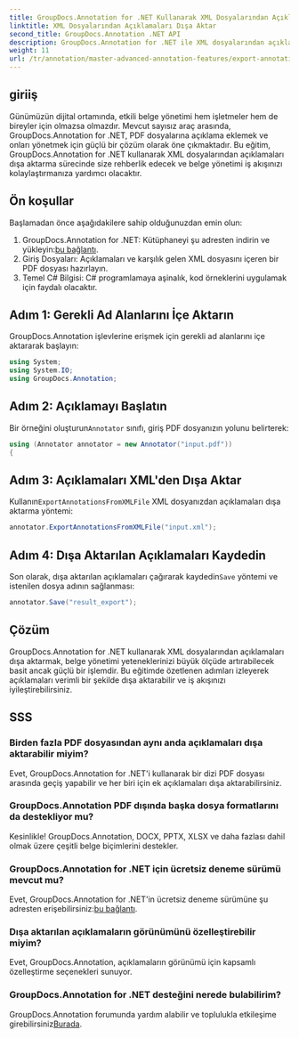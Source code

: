 ```yaml
---
title: GroupDocs.Annotation for .NET Kullanarak XML Dosyalarından Açıklamaları Dışa Aktarma
linktitle: XML Dosyalarından Açıklamaları Dışa Aktar
second_title: GroupDocs.Annotation .NET API
description: GroupDocs.Annotation for .NET ile XML dosyalarından açıklamaları dışa aktararak belge yönetimi iş akışınızı nasıl geliştireceğinizi keşfedin. Bu kapsamlı eğitim adım adım yol gösterir.
weight: 11
url: /tr/annotation/master-advanced-annotation-features/export-annotations-from-xml-file/
---
```

## giriiş

Günümüzün dijital ortamında, etkili belge yönetimi hem işletmeler hem de bireyler için olmazsa olmazdır. Mevcut sayısız araç arasında, GroupDocs.Annotation for .NET, PDF dosyalarına açıklama eklemek ve onları yönetmek için güçlü bir çözüm olarak öne çıkmaktadır. Bu eğitim, GroupDocs.Annotation for .NET kullanarak XML dosyalarından açıklamaları dışa aktarma sürecinde size rehberlik edecek ve belge yönetimi iş akışınızı kolaylaştırmanıza yardımcı olacaktır.

## Ön koşullar

Başlamadan önce aşağıdakilere sahip olduğunuzdan emin olun:

1.  GroupDocs.Annotation for .NET: Kütüphaneyi şu adresten indirin ve yükleyin:[bu bağlantı](https://releases.groupdocs.com/annotation/net/).
2. Giriş Dosyaları: Açıklamaları ve karşılık gelen XML dosyasını içeren bir PDF dosyası hazırlayın.
3. Temel C# Bilgisi: C# programlamaya aşinalık, kod örneklerini uygulamak için faydalı olacaktır.

## Adım 1: Gerekli Ad Alanlarını İçe Aktarın

GroupDocs.Annotation işlevlerine erişmek için gerekli ad alanlarını içe aktararak başlayın:

```csharp
using System;
using System.IO;
using GroupDocs.Annotation;
```

## Adım 2: Açıklamayı Başlatın

 Bir örneğini oluşturun`Annotator` sınıfı, giriş PDF dosyanızın yolunu belirterek:

```csharp
using (Annotator annotator = new Annotator("input.pdf"))
{
```

## Adım 3: Açıklamaları XML'den Dışa Aktar

 Kullanın`ExportAnnotationsFromXMLFile` XML dosyanızdan açıklamaları dışa aktarma yöntemi:

```csharp
annotator.ExportAnnotationsFromXMLFile("input.xml");
```

## Adım 4: Dışa Aktarılan Açıklamaları Kaydedin

 Son olarak, dışa aktarılan açıklamaları çağırarak kaydedin`Save` yöntemi ve istenilen dosya adının sağlanması:

```csharp
annotator.Save("result_export");
```

## Çözüm

GroupDocs.Annotation for .NET kullanarak XML dosyalarından açıklamaları dışa aktarmak, belge yönetimi yeteneklerinizi büyük ölçüde artırabilecek basit ancak güçlü bir işlemdir. Bu eğitimde özetlenen adımları izleyerek açıklamaları verimli bir şekilde dışa aktarabilir ve iş akışınızı iyileştirebilirsiniz.

## SSS

### Birden fazla PDF dosyasından aynı anda açıklamaları dışa aktarabilir miyim?

Evet, GroupDocs.Annotation for .NET'i kullanarak bir dizi PDF dosyası arasında geçiş yapabilir ve her biri için ek açıklamaları dışa aktarabilirsiniz.

### GroupDocs.Annotation PDF dışında başka dosya formatlarını da destekliyor mu?

Kesinlikle! GroupDocs.Annotation, DOCX, PPTX, XLSX ve daha fazlası dahil olmak üzere çeşitli belge biçimlerini destekler.

### GroupDocs.Annotation for .NET için ücretsiz deneme sürümü mevcut mu?

 Evet, GroupDocs.Annotation for .NET'in ücretsiz deneme sürümüne şu adresten erişebilirsiniz:[bu bağlantı](https://releases.groupdocs.com/).

### Dışa aktarılan açıklamaların görünümünü özelleştirebilir miyim?

Evet, GroupDocs.Annotation, açıklamaların görünümü için kapsamlı özelleştirme seçenekleri sunuyor.

### GroupDocs.Annotation for .NET desteğini nerede bulabilirim?

 GroupDocs.Annotation forumunda yardım alabilir ve toplulukla etkileşime girebilirsiniz[Burada](https://forum.groupdocs.com/c/annotation/10).